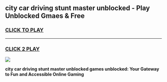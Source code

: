 
## city car driving stunt master unblocked - Play Unblocked Gmaes & Free
<h3>
<a href="https://news.freeplayer.one?title=city_car_driving_stunt_master_unblocked&ref=23F">CLICK TO PLAY</a></h3>
<hr>

<h3>
<a href="https://news.freeplayer.one?title=city_car_driving_stunt_master_unblocked&ref=23F">CLICK 2 PLAY</a>
  
</h3>

<a href="https://news.freeplayer.one?title=city_car_driving_stunt_master_unblocked&ref=23F/"><img src="https://clearcache.store/games.png"></a>


**city car driving stunt master unblocked games unblocked: Your Gateway to Fun and Accessible Online Gaming**
